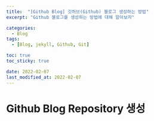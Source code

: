 ```yaml
---
title:  "[Github Blog] 깃허브(Github) 블로그 생성하는 방법"
excerpt: "Github 블로그를 생성하는 방법에 대해 알아보자"

categories:
  - Blog
tags:
  - [Blog, jekyll, Github, Git]

toc: true
toc_sticky: true

date: 2022-02-07
last_modified_at: 2022-02-07
---
```

# Github Blog Repository 생성
